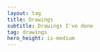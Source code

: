 ```yaml
---
layout: tag
title: Drawings
subtitle: Drawings I've done
tag: drawings
hero_height: is-medium
---
```

